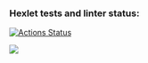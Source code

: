 ### Hexlet tests and linter status:
[![Actions Status](https://github.com/AleksandrVasilenok/php-project-45/workflows/hexlet-check/badge.svg)](https://github.com/AleksandrVasilenok/php-project-45/actions)

<a href="https://codeclimate.com/github/AleksandrVasilenok/php-project-45/maintainability"><img src="https://api.codeclimate.com/v1/badges/7a604c50c4cf2a88588d/maintainability" /></a>
